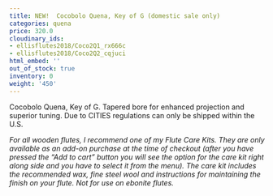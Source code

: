 ```yaml
---
title: NEW!  Cocobolo Quena, Key of G (domestic sale only)
categories: quena
price: 320.0
cloudinary_ids:
- ellisflutes2018/Coco2Q1_rx666c
- ellisflutes2018/Coco2Q2_cqjuci
html_embed: ''
out_of_stock: true
inventory: 0
weight: '450'
---
```


Cocobolo Quena, Key of G.  Tapered bore for enhanced projection and superior tuning.  Due to CITIES regulations can only be shipped within the U.S.

*For all wooden flutes, I recommend one of my Flute Care Kits.  They are only available as an add-on purchase at the time of checkout (after you have pressed the “Add to cart” button you will see the option for the care kit right along side and you have to select it from the menu). The care kit includes the recommended wax, fine steel wool and instructions for maintaining the finish on your flute.  Not for use on ebonite flutes.*